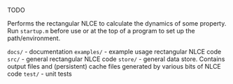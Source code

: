 TODO

Performs the rectangular NLCE to calculate the dynamics of some property. Run `startup.m` before use or at the top of a program to set up the path/environment.

`docs/` - documentation
`examples/` - example usage rectangular NLCE code
`src/` - general rectangular NLCE code
`store/` - general data store. Contains output files and (persistent) cache files generated by various bits of NLCE code
`test/` - unit tests